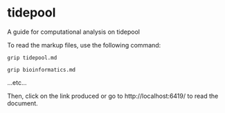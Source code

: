 # tidepool
A guide for computational analysis on tidepool

To read the markup files, use the following command:

```grip tidepool.md```

```grip bioinformatics.md```


...etc...

Then, click on the link produced or go to http://localhost:6419/ to read the document.
